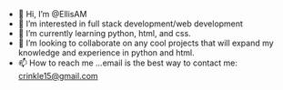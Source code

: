 - 👋 Hi, I’m @EllisAM
- 👀 I’m interested in full stack development/web development
- 🌱 I’m currently learning python, html, and css.
- 💞️ I’m looking to collaborate on any cool projects that will expand my knowledge and experience in python and html.
- 📫 How to reach me ...email is the best way to contact me: crinkle15@gmail.com

<!---
EllisAM/EllisAM is a ✨ special ✨ repository because its `README.md` (this file) appears on your GitHub profile.
You can click the Preview link to take a look at your changes.
--->
